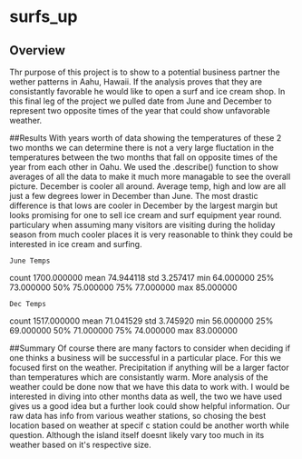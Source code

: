 # surfs_up
## Overview
  Thr purpose of this project is to show to a potential business partner the wether patterns in Aahu, Hawaii. If the analysis proves that they are consistantly favorable he would like to open a surf and ice cream shop. In this final leg of the project we pulled date from June and December to represent two opposite times of the year that could show unfavorable weather. 
  
  ##Results
    With years worth of data showing the temperatures of these 2 two months we can determine there is not a very large fluctation in the temperatures between the two months that fall on opposite times of the year from each other in Oahu. We used the .describe() function to show averages of all the data to make it much more managable to see the overall picture. December is cooler all around. Average temp, high and low are all just a few degrees lower in December than June. The most drastic difference is that lows are cooler in December by the largest margin but looks promising for one to sell ice cream and surf equipment year round. particulary when assuming many visitors are visiting during the holiday season from much cooler places it is very reasonable to think they could be interested in ice cream and surfing.
    
    
    June Temps          
count	1700.000000
mean	74.944118
std	3.257417
min	64.000000
25%	73.000000
50%	75.000000
75%	77.000000
max	85.000000

	Dec Temps
count	1517.000000
mean	71.041529
std	3.745920
min	56.000000
25%	69.000000
50%	71.000000
75%	74.000000
max	83.000000
 
 
  ##Summary
    Of course there are many factors to consider when deciding if one thinks a business will be successful in a particular place. For this we focused first on the weather. Precipitation if anything will be a larger factor than temperatures which are consistantly warm. More analysis of the weather could be done now that we have this data to work with. I would be interested in diving into other months data as well, the two we have used gives us a good idea but a further look could show helpful information. Our raw data has info from various weather stations, so chosing the best location based on weather at specif c station could be another worth while question. Although the island itself doesnt likely vary too much in its weather based on it's respective size.
